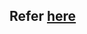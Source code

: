 ## Refer [here](https://github.com/verma-kunal/DevOps-90/blob/main/Journey/OSI-Model/Network-layer.md)